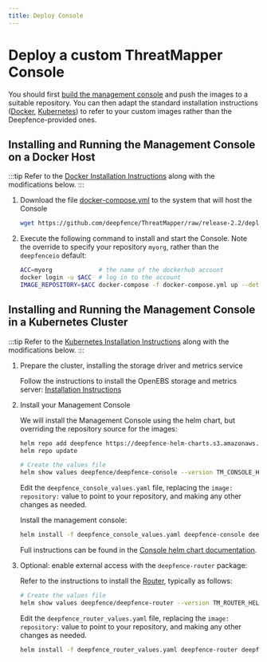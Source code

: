 ```yaml
---
title: Deploy Console
---
```


# Deploy a custom ThreatMapper Console

You should first [build the management console](build) and push the images to a suitable repository.  You can then adapt the standard installation instructions ([Docker](/docs/console/docker), [Kubernetes](/docs/console/kubernetes)) to refer to your custom images rather than the Deepfence-provided ones.



## Installing and Running the Management Console on a Docker Host

:::tip
Refer to the [Docker Installation Instructions](/docs/console/docker) along with the modifications below.
:::

1. Download the file [docker-compose.yml](https://github.com/deepfence/ThreatMapper/blob/release-2.2/deployment-scripts/docker-compose.yml) to the system that will host the Console

    ```bash
    wget https://github.com/deepfence/ThreatMapper/raw/release-2.2/deployment-scripts/docker-compose.yml
    ```

2. Execute the following command to install and start the Console.  Note the override to specify your repository `myorg`, rather than the `deepfenceio` default:

    ```bash
    ACC=myorg             # the name of the dockerhub account 
    docker login -u $ACC  # log in to the account
    IMAGE_REPOSITORY=$ACC docker-compose -f docker-compose.yml up --detach
    ```

## Installing and Running the Management Console in a Kubernetes Cluster

:::tip
Refer to the [Kubernetes Installation Instructions](/docs/console/kubernetes) along with the modifications below.
:::

1. Prepare the cluster, installing the storage driver and metrics service

    Follow the instructions to install the OpenEBS storage and metrics server: [Installation Instructions](/docs/console/kubernetes)


2. Install your Management Console

    We will install the Management Console using the helm chart, but overriding the repository source for the images:

    ```bash
    helm repo add deepfence https://deepfence-helm-charts.s3.amazonaws.com/threatmapper
    helm repo update

    # Create the values file
    helm show values deepfence/deepfence-console --version TM_CONSOLE_HELM_CHART_VERSION > deepfence_console_values.yaml
    ```

    Edit the `deepfence_console_values.yaml` file, replacing the `image: repository:` value to point to your repository, and making any other changes as needed.

    Install the management console:

    ```bash
    helm install -f deepfence_console_values.yaml deepfence-console deepfence/deepfence-console --version TM_CONSOLE_HELM_CHART_VERSION
    ```

    Full instructions can be found in the [Console helm chart documentation](https://github.com/deepfence/ThreatMapper/tree/main/deployment-scripts/helm-charts/deepfence-console).

4. Optional: enable external access with the `deepfence-router` package:

    Refer to the instructions to install the [Router](https://github.com/deepfence/ThreatMapper/tree/main/deployment-scripts/helm-charts/deepfence-router), typically as follows:
   
    ```bash
    # Create the values file
    helm show values deepfence/deepfence-router --version TM_ROUTER_HELM_CHART_VERSION > deepfence_router_values.yaml
    ```

    Edit the `deepfence_router_values.yaml` file, replacing the `image: repository:` value to point to your repository, and making any other changes as needed.

    ```bash
    helm install -f deepfence_router_values.yaml deepfence-router deepfence/deepfence-router --version TM_ROUTER_HELM_CHART_VERSION
    ```
